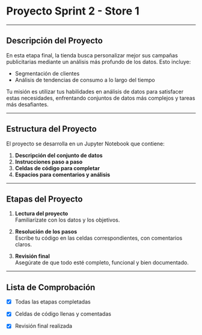 #  Proyecto Sprint 2 - Store 1

---

##  Descripción del Proyecto

En esta etapa final, la tienda busca personalizar mejor sus campañas publicitarias mediante un análisis más profundo de los datos. Esto incluye:

- Segmentación de clientes
- Análisis de tendencias de consumo a lo largo del tiempo

Tu misión es utilizar tus habilidades en análisis de datos para satisfacer estas necesidades, enfrentando conjuntos de datos más complejos y tareas más desafiantes.

---

##  Estructura del Proyecto

El proyecto se desarrolla en un Jupyter Notebook que contiene:

1. **Descripción del conjunto de datos**
2. **Instrucciones paso a paso**
3. **Celdas de código para completar**
4. **Espacios para comentarios y análisis**

---

##  Etapas del Proyecto

1. **Lectura del proyecto**  
   Familiarízate con los datos y los objetivos.

2. **Resolución de los pasos**  
   Escribe tu código en las celdas correspondientes, con comentarios claros.

3. **Revisión final**  
   Asegúrate de que todo esté completo, funcional y bien documentado.

---

##  Lista de Comprobación

- [x] Todas las etapas completadas
- [x] Celdas de código llenas y comentadas
- [x] Revisión final realizada


